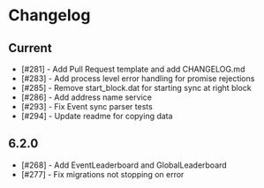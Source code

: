 # Changelog

## Current

- [#281] - Add Pull Request template and add CHANGELOG.md
- [#283] - Add process level error handling for promise rejections
- [#285] - Remove start_block.dat for starting sync at right block
- [#286] - Add address name service
- [#293] - Fix Event sync parser tests
- [#294] - Update readme for copying data

## 6.2.0

- [#268] - Add EventLeaderboard and GlobalLeaderboard
- [#277] - Fix migrations not stopping on error
